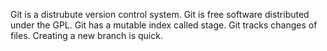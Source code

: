 Git is a distrubute version control system.
Git is free software distributed under the GPL.
Git has a mutable index called stage.
Git tracks changes of files.
Creating a new branch is quick.
